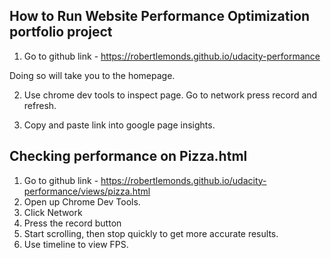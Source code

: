## How to Run Website Performance Optimization portfolio project

1. Go to github link - https://robertlemonds.github.io/udacity-performance


Doing so will take you to the homepage.

2. Use chrome dev tools to inspect page. Go to network press record and refresh.

3. Copy and paste link into google page insights.

## Checking performance on Pizza.html

1. Go to github link - https://robertlemonds.github.io/udacity-performance/views/pizza.html
2. Open up Chrome Dev Tools.
3. Click Network
4. Press the record button 
5. Start scrolling, then stop quickly to get more accurate results.
6. Use timeline to view FPS.
